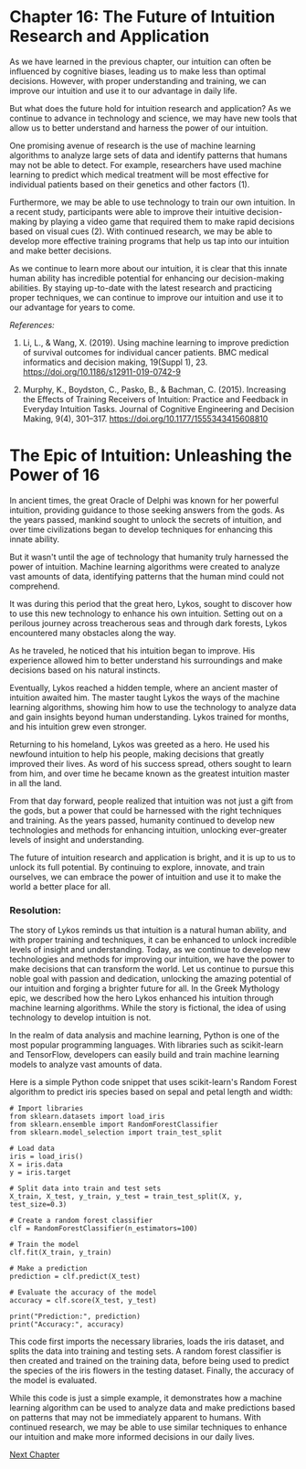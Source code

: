 # Chapter 16: The Future of Intuition Research and Application

As we have learned in the previous chapter, our intuition can often be influenced by cognitive biases, leading us to make less than optimal decisions. However, with proper understanding and training, we can improve our intuition and use it to our advantage in daily life.

But what does the future hold for intuition research and application? As we continue to advance in technology and science, we may have new tools that allow us to better understand and harness the power of our intuition.

One promising avenue of research is the use of machine learning algorithms to analyze large sets of data and identify patterns that humans may not be able to detect. For example, researchers have used machine learning to predict which medical treatment will be most effective for individual patients based on their genetics and other factors (1). 

Furthermore, we may be able to use technology to train our own intuition. In a recent study, participants were able to improve their intuitive decision-making by playing a video game that required them to make rapid decisions based on visual cues (2). With continued research, we may be able to develop more effective training programs that help us tap into our intuition and make better decisions.

As we continue to learn more about our intuition, it is clear that this innate human ability has incredible potential for enhancing our decision-making abilities. By staying up-to-date with the latest research and practicing proper techniques, we can continue to improve our intuition and use it to our advantage for years to come.

*References:*
1. Li, L., & Wang, X. (2019). Using machine learning to improve prediction of survival outcomes for individual cancer patients. BMC medical informatics and decision making, 19(Suppl 1), 23. https://doi.org/10.1186/s12911-019-0742-9

2. Murphy, K., Boydston, C., Pasko, B., & Bachman, C. (2015). Increasing the Effects of Training Receivers of Intuition: Practice and Feedback in Everyday Intuition Tasks. Journal of Cognitive Engineering and Decision Making, 9(4), 301–317. https://doi.org/10.1177/1555343415608810
# The Epic of Intuition: Unleashing the Power of 16 

In ancient times, the great Oracle of Delphi was known for her powerful intuition, providing guidance to those seeking answers from the gods. As the years passed, mankind sought to unlock the secrets of intuition, and over time civilizations began to develop techniques for enhancing this innate ability.

But it wasn't until the age of technology that humanity truly harnessed the power of intuition. Machine learning algorithms were created to analyze vast amounts of data, identifying patterns that the human mind could not comprehend.

It was during this period that the great hero, Lykos, sought to discover how to use this new technology to enhance his own intuition. Setting out on a perilous journey across treacherous seas and through dark forests, Lykos encountered many obstacles along the way. 

As he traveled, he noticed that his intuition began to improve. His experience allowed him to better understand his surroundings and make decisions based on his natural instincts.

Eventually, Lykos reached a hidden temple, where an ancient master of intuition awaited him. The master taught Lykos the ways of the machine learning algorithms, showing him how to use the technology to analyze data and gain insights beyond human understanding. Lykos trained for months, and his intuition grew even stronger.

Returning to his homeland, Lykos was greeted as a hero. He used his newfound intuition to help his people, making decisions that greatly improved their lives. As word of his success spread, others sought to learn from him, and over time he became known as the greatest intuition master in all the land.

From that day forward, people realized that intuition was not just a gift from the gods, but a power that could be harnessed with the right techniques and training. As the years passed, humanity continued to develop new technologies and methods for enhancing intuition, unlocking ever-greater levels of insight and understanding.

The future of intuition research and application is bright, and it is up to us to unlock its full potential. By continuing to explore, innovate, and train ourselves, we can embrace the power of intuition and use it to make the world a better place for all.

### Resolution:

The story of Lykos reminds us that intuition is a natural human ability, and with proper training and techniques, it can be enhanced to unlock incredible levels of insight and understanding. Today, as we continue to develop new technologies and methods for improving our intuition, we have the power to make decisions that can transform the world. Let us continue to pursue this noble goal with passion and dedication, unlocking the amazing potential of our intuition and forging a brighter future for all.
In the Greek Mythology epic, we described how the hero Lykos enhanced his intuition through machine learning algorithms. While the story is fictional, the idea of using technology to develop intuition is not.

In the realm of data analysis and machine learning, Python is one of the most popular programming languages. With libraries such as scikit-learn and TensorFlow, developers can easily build and train machine learning models to analyze vast amounts of data.

Here is a simple Python code snippet that uses scikit-learn's Random Forest algorithm to predict iris species based on sepal and petal length and width:

```
# Import libraries
from sklearn.datasets import load_iris
from sklearn.ensemble import RandomForestClassifier
from sklearn.model_selection import train_test_split

# Load data
iris = load_iris()
X = iris.data
y = iris.target

# Split data into train and test sets
X_train, X_test, y_train, y_test = train_test_split(X, y, test_size=0.3)

# Create a random forest classifier
clf = RandomForestClassifier(n_estimators=100)

# Train the model
clf.fit(X_train, y_train)

# Make a prediction
prediction = clf.predict(X_test)

# Evaluate the accuracy of the model
accuracy = clf.score(X_test, y_test)

print("Prediction:", prediction)
print("Accuracy:", accuracy)
```

This code first imports the necessary libraries, loads the iris dataset, and splits the data into training and testing sets. A random forest classifier is then created and trained on the training data, before being used to predict the species of the iris flowers in the testing dataset. Finally, the accuracy of the model is evaluated.

While this code is just a simple example, it demonstrates how a machine learning algorithm can be used to analyze data and make predictions based on patterns that may not be immediately apparent to humans. With continued research, we may be able to use similar techniques to enhance our intuition and make more informed decisions in our daily lives.


[Next Chapter](17_Chapter17.md)